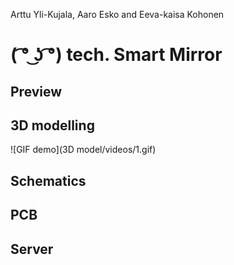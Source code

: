 Arttu Yli-Kujala, Aaro Esko and Eeva-kaisa Kohonen
# ( ͡° ͜ʖ ͡°) tech. Smart Mirror

## Preview

## 3D modelling
![GIF demo](3D model/videos/1.gif)

## Schematics

## PCB

## Server
